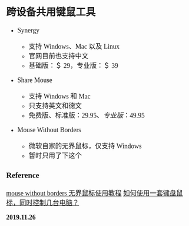 <font size=4 face='楷体'>

## 跨设备共用键鼠工具

- Synergy

  - 支持 Windows、Mac 以及 Linux
  - 官网目前也支持中文
  - 基础版：＄ 29，专业版：＄ 39

- Share Mouse

  - 支持 Windows 和 Mac
  - 只支持英文和德文
  - 免费版、标准版：$29.95、专业版：$49.95

- Mouse Without Borders

  - 微软自家的无界鼠标，仅支持 Windows
  - 暂时只用了下这个

### Reference

[mouse without borders 无界鼠标使用教程](https://www.jianshu.com/p/6a0209ad03f8)
[如何使用一套键盘鼠标，同时控制几台电脑？](https://zhuanlan.zhihu.com/p/34515643)

**2019.11.26**

